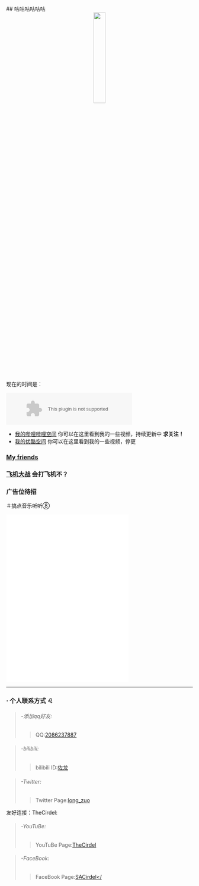 <title>鸽子佐龙小站</title>
<head>
<link rel="shortcut icon" href=" /favicon.ico" /> 
</head>
## 咕咕咕咕咕咕

<center>
<img src="https://s1.ax1x.com/2018/11/09/ibFQnP.jpg" width="25%" height="25%" />
</center>

现在的时间是： <!--setInterval实时显示时间-->
<p id="time1" style="color: blueviolet;"></p>
<script>
    function mytime(){
        var a = new Date();
        var b = a.toLocaleTimeString();
        var c = a.toLocaleDateString();
        document.getElementById("time1").innerHTML = c+"&nbsp"+b;
        }
    setInterval(function() {mytime()},1000);
</script>


<embed src="//music.163.com/style/swf/widget.swf?sid=4010201&type=2&auto=1&width=320&height=66" width="340" height="86"  allowNetworking="all">

* [我的哔哩哔哩空间](https://space.bilibili.com/52232364/#/) 你可以在这里看到我的一些视频，持续更新中
**求关注！**
* [我的优酷空间](https://i.youku.com/mmdazuolong) 你可以在这里看到我的一些视频，停更

### [My friends](https://zuolong233.github.io/friends/)
### [飞机大战](https://zuolong233.github.io/Game1/) 会打飞机不？

### 广告位待招

＃搞点音乐听听⑧

<iframe frameborder="no" border="0" marginwidth="0" marginheight="0" width=330 height=450 src="//music.163.com/outchain/player?type=4&id=527117582&auto=1&height=430"></iframe>

________________________________________________________________________________________________________________________________________

### · 个人联系方式   ♌️
> ###### -添加qq好友:                                              
>>   QQ:<a href="http://wpa.qq.com/msgrd?v=3&amp;uin=2086237887&amp;site=qq&amp;menu=yes"  alt="佐龙&#39;s qq Account" title="哔哩哔哩三连关注pls">2086237887</a>
> 

> ###### -bilibili:
>>bilibili ID:<a href="https://space.bilibili.com/52232364/?share_medium=android&amp;share_source=copy_link&amp;bbid=aV1rWz4MNVEyUGEAfAB8infoc&amp;ts=1541739409678"  alt="关注点赞收藏投币qwq" title="关注点赞收藏投币qwq">佐龙</a>
> 

> ###### -Twitter:
>>Twitter Page:<a href="https://twitter.com/long_zuo"  alt="佐龙的推特" title="佐龙的推特">long_zuo</a>
> 

友好连接：TheCirdel:

> ###### -YouTuBe:
>>YouTuBe Page:<a href="https://www.youtube.com/channel/UC2CGBuj3mPRySXfKZpibNXw"  alt="404 NOT FOUND" title="404 NOT FOUND">TheCirdel</a>
> 

> ###### -FaceBook:
>>FaceBook Page:<a href="https://www.facebook.com/sa.cirdel"  alt="404 NOT FOUND" title="404 NOT FOUND">SACirdel</
